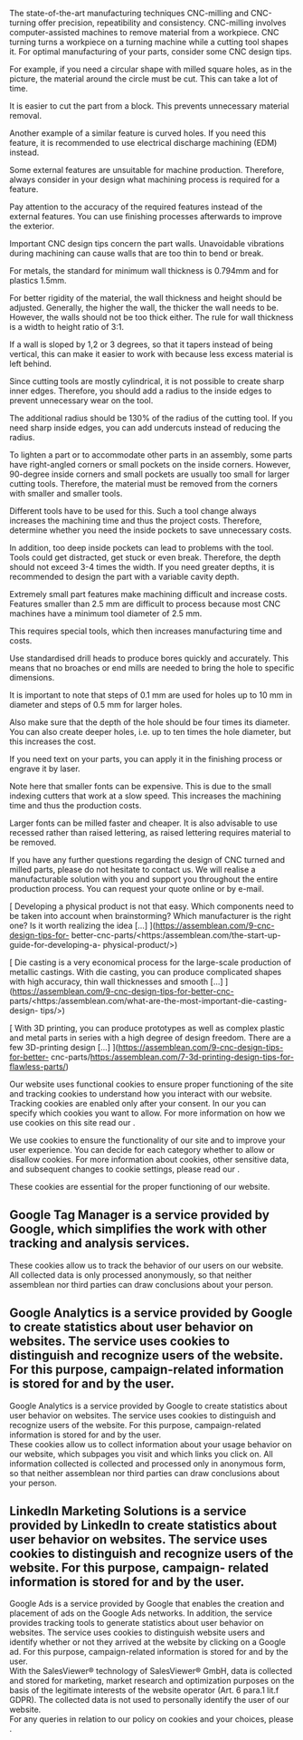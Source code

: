 The state-of-the-art manufacturing techniques CNC-milling and CNC-turning offer
precision, repeatibility and consistency. CNC-milling involves computer-assisted
machines to remove material from a workpiece. CNC turning turns a workpiece on a
turning machine while a cutting tool shapes it. For optimal manufacturing of
your parts, consider some CNC design tips.

For example, if you need a circular shape with milled square holes, as in the
picture, the material around the circle must be cut. This can take a lot of
time.

It is easier to cut the part from a block. This prevents unnecessary material
removal.

Another example of a similar feature is curved holes. If you need this feature,
it is recommended to use electrical discharge machining (EDM) instead.

Some external features are unsuitable for machine production. Therefore, always
consider in your design what machining process is required for a feature.

Pay attention to the accuracy of the required features instead of the external
features. You can use finishing processes afterwards to improve the exterior.

Important CNC design tips concern the part walls. Unavoidable vibrations during
machining can cause walls that are too thin to bend or break.

For metals, the standard for minimum wall thickness is 0.794mm and for plastics
1.5mm.

For better rigidity of the material, the wall thickness and height should be
adjusted. Generally, the higher the wall, the thicker the wall needs to be.
However, the walls should not be too thick either. The rule for wall thickness
is a width to height ratio of 3:1.

If a wall is sloped by 1,2 or 3 degrees, so that it tapers instead of being
vertical, this can make it easier to work with because less excess material is
left behind.

Since cutting tools are mostly cylindrical, it is not possible to create sharp
inner edges. Therefore, you should add a radius to the inside edges to prevent
unnecessary wear on the tool.

The additional radius should be 130% of the radius of the cutting tool. If you
need sharp inside edges, you can add undercuts instead of reducing the radius.

To lighten a part or to accommodate other parts in an assembly, some parts have
right-angled corners or small pockets on the inside corners. However, 90-degree
inside corners and small pockets are usually too small for larger cutting tools.
Therefore, the material must be removed from the corners with smaller and
smaller tools.

Different tools have to be used for this. Such a tool change always increases
the machining time and thus the project costs. Therefore, determine whether you
need the inside pockets to save unnecessary costs.

In addition, too deep inside pockets can lead to problems with the tool. Tools
could get distracted, get stuck or even break. Therefore, the depth should not
exceed 3-4 times the width. If you need greater depths, it is recommended to
design the part with a variable cavity depth.

Extremely small part features make machining difficult and increase costs.
Features smaller than 2.5 mm are difficult to process because most CNC machines
have a minimum tool diameter of 2.5 mm.

This requires special tools, which then increases manufacturing time and costs.

Use standardised drill heads to produce bores quickly and accurately. This means
that no broaches or end mills are needed to bring the hole to specific
dimensions.

It is important to note that steps of 0.1 mm are used for holes up to 10 mm in
diameter and steps of 0.5 mm for larger holes.

Also make sure that the depth of the hole should be four times its diameter. You
can also create deeper holes, i.e. up to ten times the hole diameter, but this
increases the cost.

If you need text on your parts, you can apply it in the finishing process or
engrave it by laser.

Note here that smaller fonts can be expensive. This is due to the small indexing
cutters that work at a slow speed. This increases the machining time and thus
the production costs.

Larger fonts can be milled faster and cheaper. It is also advisable to use
recessed rather than raised lettering, as raised lettering requires material to
be removed.

If you have any further questions regarding the design of CNC turned and milled
parts, please do not hesitate to contact us. We will realise a manufacturable
solution with you and support you throughout the entire production process. You
can request your quote online or by e-mail.

[ Developing a physical product is not that easy. Which components need to be
taken into account when brainstorming? Which manufacturer is the right one? Is
it worth realizing the idea […] ](https://assemblean.com/9-cnc-design-tips-for-
better-cnc-parts/<https:/assemblean.com/the-start-up-guide-for-developing-a-
physical-product/>)

[ Die casting is a very economical process for the large-scale production of
metallic castings. With die casting, you can produce complicated shapes with
high accuracy, thin wall thicknesses and smooth […]
](https://assemblean.com/9-cnc-design-tips-for-better-cnc-
parts/<https:/assemblean.com/what-are-the-most-important-die-casting-design-
tips/>)

[ With 3D printing, you can produce prototypes as well as complex plastic and
metal parts in series with a high degree of design freedom. There are a few
3D-printing design […] ](https://assemblean.com/9-cnc-design-tips-for-better-
cnc-parts/<https:/assemblean.com/7-3d-printing-design-tips-for-flawless-parts/>)

Our website uses functional cookies to ensure proper functioning of the site and
tracking cookies to understand how you interact with our website. Tracking
cookies are enabled only after your consent. In our you can specify which
cookies you want to allow. For more information on how we use cookies on this
site read our .

We use cookies to ensure the functionality of our site and to improve your user
experience. You can decide for each category whether to allow or disallow
cookies. For more information about cookies, other sensitive data, and
subsequent changes to cookie settings, please read our .

These cookies are essential for the proper functioning of our website.

Google Tag Manager is a service provided by Google, which simplifies the work
with other tracking and analysis services.  
---  
These cookies allow us to track the behavior of our users on our website. All
collected data is only processed anonymously, so that neither assemblean nor
third parties can draw conclusions about your person.

Google Analytics is a service provided by Google to create statistics about user
behavior on websites. The service uses cookies to distinguish and recognize
users of the website. For this purpose, campaign-related information is stored
for and by the user.  
---  
Google Analytics is a service provided by Google to create statistics about user
behavior on websites. The service uses cookies to distinguish and recognize
users of the website. For this purpose, campaign-related information is stored
for and by the user.  
These cookies allow us to collect information about your usage behavior on our
website, which subpages you visit and which links you click on. All information
collected is collected and processed only in anonymous form, so that neither
assemblean nor third parties can draw conclusions about your person.

LinkedIn Marketing Solutions is a service provided by LinkedIn to create
statistics about user behavior on websites. The service uses cookies to
distinguish and recognize users of the website. For this purpose, campaign-
related information is stored for and by the user.  
---  
Google Ads is a service provided by Google that enables the creation and
placement of ads on the Google Ads networks. In addition, the service provides
tracking tools to generate statistics about user behavior on websites. The
service uses cookies to distinguish website users and identify whether or not
they arrived at the website by clicking on a Google ad. For this purpose,
campaign-related information is stored for and by the user.  
With the SalesViewer® technology of SalesViewer® GmbH, data is collected and
stored for marketing, market research and optimization purposes on the basis of
the legitimate interests of the website operator (Art. 6 para.1 lit.f GDPR). The
collected data is not used to personally identify the user of our website.  
For any queries in relation to our policy on cookies and your choices, please .

